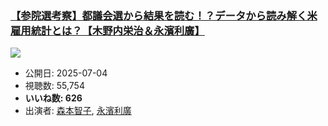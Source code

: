 ### [【参院選考察】都議会選から結果を読む！？データから読み解く米雇用統計とは？【木野内栄治＆永濱利廣】](https://www.youtube.com/watch?v=NFwyxENx_f8)
[![](https://img.youtube.com/vi/NFwyxENx_f8/sddefault.jpg)](https://www.youtube.com/watch?v=NFwyxENx_f8)
-   公開日: 2025-07-04
-   視聴数: 55,754
-   **いいね数: 626**
-   出演者: [森本智子](/rehacq_fan/people/森本智子 "wikilink"), [永濱利廣](/rehacq_fan/people/永濱利廣 "wikilink")
